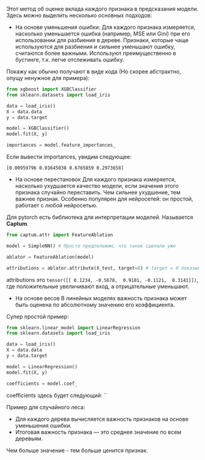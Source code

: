 Этот метод об оценке вклада каждого признака в предсказания модели.
Здесь можно выделить несколько основных подходов:

- На основе уменьшения ошибки:
  Для каждого признака измеряется, насколько уменьшается ошибка (например, MSE или Gini) при его использовании для разбиения в дереве. Признаки, которые чаще используются для разбиения и сильнее уменьшают ошибку, считаются более важными. Используют преимущественно в бустинге, т.к. легче отслеживать ошибку.

Покажу как обычно получают в виде кода (Но скорее абстрактно, опущу ненужное для примера):
``` python
from xgboost import XGBClassifier
from sklearn.datasets import load_iris

data = load_iris()
X = data.data
y = data.target

model = XGBClassifier()
model.fit(X, y)

importances = model.feature_importances_
```

Если вывести importances, увидим следующее:
``` console
[0.00959796 0.01645038 0.6765859 0.2973658]
```


- На основе перестановок 
  Для каждого признака измеряется, насколько ухудшается качество модели, если значения этого признака случайно переставить. Чем сильнее ухудшение, тем важнее признак. Особенно популярен для нейросетей: он простой, работает с любой нейросетью.

Для pytorch есть библиотека для интерпретации моделей. Называется **Captum**.
``` python
from captum.attr import FeatureAblation

model = SimpleNN() # Просто предположим, что такое сделали уже

ablator = FeatureAblation(model)

attributions = ablator.attribute(X_test, target=0) # target = 0 показывает какой выходной нейрон по счету мы будем проверять
```

attributions это `tensor([[ 0.1234, -0.5678,  0.9101, -0.1121,  0.3141]])`, где положительные увеличивают вход, а отрицательные уменьшают.

- На основе весов
  В линейных моделях важность признака может быть оценена по абсолютному значению его коэффициента. 

Супер простой пример:
``` python
from sklearn.linear_model import LinearRegression
from sklearn.datasets import load_iris

data = load_iris()
X = data.data
y = data.target

model = LinearRegression()
model.fit(X, y)

coefficients = model.coef_
```

coefficients здесь будет следующий: ``

Пример для случайного леса:
- Для каждого дерева вычисляется важность признаков на основе уменьшения ошибки.
- Итоговая важность признака — это среднее значение по всем деревьям.

Чем больше значение - тем больше ценится признак.